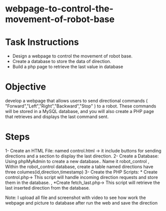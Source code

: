 # webpage-to-control-the-movement-of-robot-base

# Task Instructions
* Design a webpage to control the movement of robot base.
* Create a database to store the data of direction.
* Build a php page to retrieve the last value in database

# Objective 
develop a webpage that allows users to send directional commands ( "Forward","Left","Right","Backward","Stop" ) to a robot. These commands will be stored in a MySQL database, and you will also create a PHP page that retrieves and displays the last command sent.

# Steps
1- Create an HTML File: named control.html -> it include buttons for sending directions and a section to display the last direction. 
2- Create a Database: Using phpMyAdmin to create a new database.. Name it robot_control , Within the robot_control database, create a table named directions have three columes(id,direction,timestamp)
3- Create the PHP Scripts: * Create control.php-> This script will handle incoming direction requests and store them in the database. , *Create fetch_last.php-> This script will retrieve the last inserted direction from the database.

Note: I upload all file and screenshot with video to see how work the webpage and picture to database after run the web and save the direction
